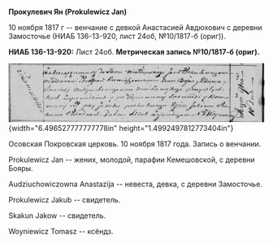 **Прокулевич Ян (Prokulewicz Jan)**

10 ноября 1817 г -- венчание с девкой Анастасией Авдюхович с деревни
Замосточье (НИАБ 136-13-920, лист 24об, №10/1817-б (ориг)).

**НИАБ 136-13-920:** Лист 24об. **Метрическая запись №10/1817-б
(ориг).**

![](./media/93a7a6ffd4d5072bae2ae26db32702cca22d75a4.png){width="6.496527777777778in"
height="1.4992497812773404in"}

Осовская Покровская церковь. 10 ноября 1817 года. Запись о венчании.

Prokulewicz Jan -- жених, молодой, парафии Кемешовской, с деревни Бояры.

Audziuchowiczowna Anastazija -- невеста, девка, с деревни Замосточье.

Prokulewicz Jakub -- свидетель.

Skakun Jakow -- свидетель.

Woyniewicz Tomasz -- ксёндз.
